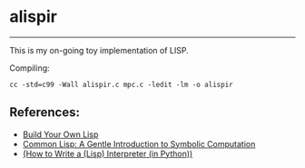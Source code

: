 alispir
=======
***

 This is my on-going toy implementation of LISP.
 
 Compiling:
 ```
 cc -std=c99 -Wall alispir.c mpc.c -ledit -lm -o alispir
 ```

References:
--------

 * [Build Your Own Lisp](http://www.buildyourownlisp.com/)
 * [Common Lisp: A Gentle Introduction to Symbolic Computation](http://www-cgi.cs.cmu.edu/afs/cs.cmu.edu/user/dst/www/LispBook/index.html)
 * [(How to Write a (Lisp) Interpreter (in Python))](http://norvig.com/lispy.html)
